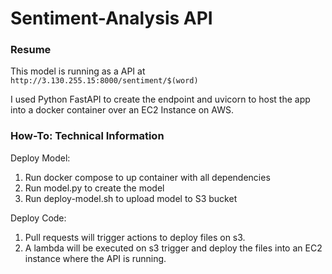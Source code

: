 # Sentiment-Analysis API
### Resume

This model is running as a API at `http://3.130.255.15:8000/sentiment/$(word)`

I used Python FastAPI to create the endpoint and uvicorn to host the app into a docker container over an EC2 Instance on AWS.

### How-To: Technical Information

Deploy Model:
1. Run docker compose to up container with all dependencies
2. Run model.py to create the model
3. Run deploy-model.sh to upload model to S3 bucket
 
Deploy Code:
1. Pull requests will trigger actions to deploy files on s3.
2. A lambda will be executed on s3 trigger and deploy the files into an EC2 instance where the API is running.
